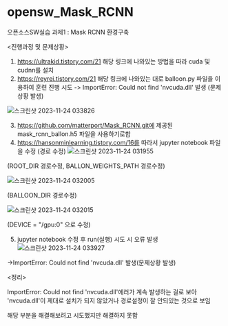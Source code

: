 # opensw_Mask_RCNN
오픈소스SW실습 과제1 : Mask RCNN 환경구축

<진행과정 및 문제상황>

1. https://ultrakid.tistory.com/21 해당 링크에 나와있는 방법을 따라 cuda 및 cudnn를 설치
2. https://reyrei.tistory.com/21 해당 링크에 나와있는 대로 balloon.py 파일을 이용하여 훈련 진행 시도
-> ImportError: Could not find 'nvcuda.dll' 발생 (문제상황 발생)

![스크린샷 2023-11-24 033826](https://github.com/YoonjeongYoo/opensw_Mask_RCNN/assets/145105916/a82b9b39-b91b-4e6d-a49e-b18f84593776)

3. https://github.com/matterport/Mask_RCNN.git에 제공된 mask_rcnn_ballon.h5 파일을 사용하기로함
4. https://hansonminlearning.tistory.com/16를 따라서 jupyter notebook 파일을 수정 (경로 수정)
![스크린샷 2023-11-24 031955](https://github.com/YoonjeongYoo/opensw_Mask_RCNN/assets/145105916/bfa8424a-346a-430d-9c82-75242d391ee1)

(ROOT_DIR 경로수정, BALLON_WEIGHTS_PATH 경로수정)

![스크린샷 2023-11-24 032005](https://github.com/YoonjeongYoo/opensw_Mask_RCNN/assets/145105916/083316f6-cf57-44fa-a5ed-1a4680aa69c2)

(BALLOON_DIR 경로수정)

![스크린샷 2023-11-24 032015](https://github.com/YoonjeongYoo/opensw_Mask_RCNN/assets/145105916/fa950e7b-a417-4b86-940e-4664442100c8)

(DEVICE = "/gpu:0" 으로 수정)

5. jupyter notebook 수정 후 run(실행) 시도 시 오류 발생
![스크린샷 2023-11-24 033927](https://github.com/YoonjeongYoo/opensw_Mask_RCNN/assets/145105916/0ab93144-981a-47e0-a714-36cf72fe6715)

->ImportError: Could not find 'nvcuda.dll' 발생(문제상황 발생)

<정리>

ImportError: Could not find 'nvcuda.dll'에러가 계속 발생하는 걸로 보아 'nvcuda.dll'이 제대로 설치가 되지 않았거나 경로설정이 잘 안되있는 것으로 보임

해당 부분을 해결해보려고 시도했지만 해결하지 못함
